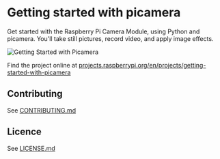# Getting started with picamera

Get started with the Raspberry Pi Camera Module, using Python and picamera. You'll take still pictures, record video, and apply image effects.

![Getting Started with Picamera](en/images/banner.png)

Find the project online at [projects.raspberrypi.org/en/projects/getting-started-with-picamera](https://projects.raspberrypi.org/en/projects/getting-started-with-picamera)

## Contributing
See [CONTRIBUTING.md](CONTRIBUTING.md)

## Licence
 See [LICENSE.md](LICENSE.md)